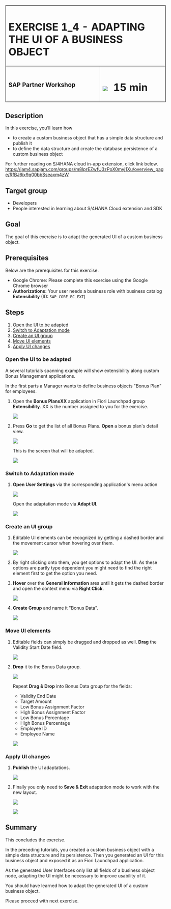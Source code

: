 <table width=100% border=>
<tr><td colspan=2><h1>EXERCISE 1_4 - ADAPTING THE UI OF A BUSINESS OBJECT</h1></td></tr>
<tr><td><h3>SAP Partner Workshop</h3></td><td><h1><img src="images/clock.png"> &nbsp;15 min</h1></td></tr>
</table>


## Description
In this exercise, you’ll learn how 

* to create a custom business object that has a simple data structure and publish it
* to define the data structure and create the database persistence of a custom business object


For further reading on S/4HANA cloud in-app extension, click link below.
<https://jam4.sapjam.com/groups/m8lprEZwfU3zPoX0myj1Xu/overview_page/RfBJ6ix9q00bbSseaxm4zW>


## Target group

* Developers
* People interested in learning about S/4HANA Cloud extension and SDK  


## Goal

The goal of this exercise is to adapt the generated UI of a custom business object.


## Prerequisites
  
Below are the prerequisites for this exercise.

* Google Chrome: Please complete this exercise using the Google Chrome browser
* **Authorizations:** Your user needs a business role with business catalog **Extensibility** (ID: `SAP_CORE_BC_EXT`)

## Steps

1. [Open the UI to be adapted](#open-the-ui-to-be-adapted)
1. [Switch to Adaptation mode](#switch-to-adaptation-mode)
1. [Create an UI group](#create-an-ui-group)
1. [Move UI elements](#move-ui-elements)
1. [Apply UI changes](#apply-ui-changes)


### <a name="open-the-ui-to-be-adapted"></a> Open the UI to be adapted

A several tutorials spanning example will show extensibility along custom Bonus Management applications.

In the first parts a Manager wants to define business objects "Bonus Plan" for employees. 

1. Open the **Bonus PlansXX** application in Fiori Launchpad group **Extensibility**.  XX is the number assigned to you for the exercise.

	![](images/1.png)
	
1. Press **Go** to get the list of all Bonus Plans. **Open** a bonus plan's detail view.

	![](images/2.png)

	This is the screen that will be adapted.
	
	![](images/3.png)

### <a name="switch-to-adaptation-mode"></a> Switch to Adaptation mode

1. **Open User Settings** via the corresponding application's menu action

	![](images/4.png)

	Open the adaptation mode via **Adapt UI**.
	
	![](images/5.png)  

### <a name="create-an-ui-group"></a> Create an UI group

1. Editable UI elements can be recognized by getting a dashed border and the movement cursor when hovering over them.

	![](images/6.png)

1. By right clicking onto them, you get options to adapt the UI. As these options are partly type dependent you might need to find the right element first to get the option you need.

1. **Hover** over the **General Information** area until it gets the dashed border and open the context menu via **Right Click**.

	![](images/7.png)
	
1. **Create Group** and name it "Bonus Data". 

	![](images/8.png) 

### <a name="move-ui-elements"></a> Move UI elements

1. Editable fields can simply be dragged and dropped as well. **Drag** the Validity Start Date field.

	![](images/9.png)

1. **Drop** it to the Bonus Data group.

	![](images/10.png) 

	Repeat **Drag & Drop** into Bonus Data group for the fields:

	- Validity End Date
	- Target Amount
	- Low Bonus Assignment Factor
	- High Bonus Assignment Factor
	- Low Bonus Percentage
	- High Bonus Percentage
	- Employee ID
	- Employee Name

	![](images/11.png)

### <a name="apply-ui-changes"></a> Apply UI changes

1. **Publish** the UI adaptations.

	![](images/12.png)

1. Finally you only need to **Save & Exit** adaptation mode to work with the new layout.

	![](images/13.png)
	
	![](images/14.png)

## Summary
This concludes the exercise. 

In the preceding tutorials, you created a custom business object with a simple data structure and its persistence. Then you generated an UI for this business object and exposed it as an Fiori Launchpad application.

As the generated User Interfaces only list all fields of a business object node, adapting the UI might be necessary to improve usability of it.

You should have learned how to adapt the generated UI of a custom business object. 

Please proceed with next exercise.
